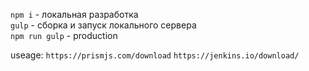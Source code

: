 `npm i` - локальная разработка    
`gulp` - сборка и запуск локального сервера     
`npm run gulp` - production     


useage:
`https://prismjs.com/download`
`https://jenkins.io/download/`